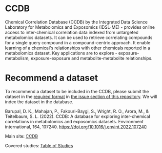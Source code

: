 # CCDB

Chemical Correlation Database (CCDB) by the Integrated Data Science Laboratory for Metabolomics and Exposomics (IDSL-ME) -  provides online access to inter-chemical correlation data indexed from untargeted metabolomics datasets. It can be used to retrieve correlating compounds for a single query compound in a compound-centric approach. It enable learning of a chemical's relationships with other chemicals reported in a metabolomics dataset. Key applications are to explore - exposure-metabolism, exposure-exposure and metabolite-metabolite relationships. 

# Recommend a dataset

To recommend a dataset to be included in the CCDB, please submit the dataset in the [required format](https://github.com/idslme/chemcordb/blob/main/MTBSL204_INPUT.xlsx) in [the issue section of this repository](https://github.com/idslme/chemcordb/issues). We will index the dataset in the database. 

Barupal, D. K., Mahajan, P., Fakouri-Baygi, S., Wright, R. O., Arora, M., & Teitelbaum, S. L. (2022). CCDB: A database for exploring inter-chemical correlations in metabolomics and exposomics datasets. Environment international, 164, 107240. https://doi.org/10.1016/j.envint.2022.107240 

Main site: [CCDB](https://ccdb.idsl.me/) 

Covered studies: [Table of Studies](https://github.com/idslme/CCDB/wiki)
